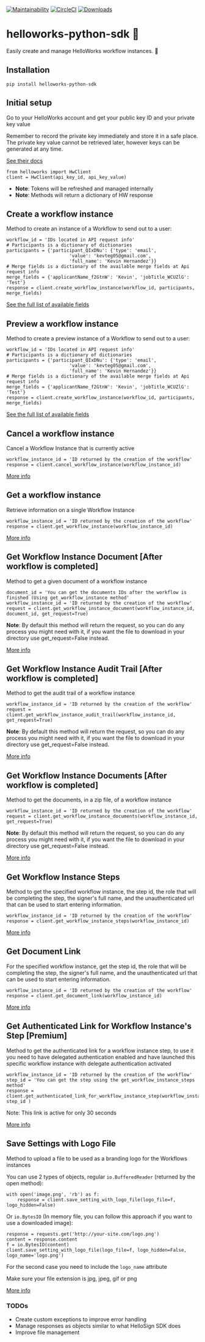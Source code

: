 

[![Maintainability](https://api.codeclimate.com/v1/badges/d0fdc2372d8384e6db9b/maintainability)](https://codeclimate.com/github/kevteg/helloworks-python-sdk/maintainability) [![CircleCI](https://circleci.com/gh/kevteg/helloworks-python-sdk.svg?style=svg)](https://circleci.com/gh/kevteg/helloworks-python-sdk)
[![Downloads](https://pepy.tech/badge/helloworks-python-sdk)](https://pepy.tech/project/helloworks-python-sdk)

# helloworks-python-sdk 🐍

Easily create and manage HelloWorks workflow instances. 🚀

## Installation

    pip install helloworks-python-sdk

## Initial setup

Go to your HelloWorks account and get your public key ID and your private key value

Remember to record the private key immediately and store it in a safe place. The private key value cannot be retrieved later, however keys can be generated at any time.

[See their docs](https://docs.helloworks.com/v3.3/reference#getting-started)
```
from helloworks import HwClient
client = HwClient(api_key_id, api_key_value)
```

- **Note**: Tokens will be refreshed and managed internally
- **Note**: Methods will return a dictionary of HW response

## Create a workflow instance
Method to create an instance of a Workflow to send out to a user:

```
workflow_id = 'IDs located in API request info'
# Participants is a dictionary of dictionaries
participants = {'participant_QIxDNu': {'type': 'email',
				       'value': 'kevteg05@gmail.com', 
				       'full_name': 'Kevin Hernandez'}}
# Merge fields is a dictionary of the available merge fields at Api request info
merge_fields = {'applicantName_f2GtnW': 'Kevin', 'jobTitle_WCUZlG': 'Test'}
response = client.create_workflow_instance(workflow_id, participants, merge_fields)
```

[See the full list of available fields](https://docs.helloworks.com/reference#create-workflow-instance)

## Preview a workflow instance
Method to create a preview instance of a Workflow to send out to a user:

```
workflow_id = 'IDs located in API request info'
# Participants is a dictionary of dictionaries
participants = {'participant_QIxDNu': {'type': 'email',
				       'value': 'kevteg05@gmail.com', 
				       'full_name': 'Kevin Hernandez'}}
# Merge fields is a dictionary of the available merge fields at Api request info
merge_fields = {'applicantName_f2GtnW': 'Kevin', 'jobTitle_WCUZlG': 'Test'}
response = client.create_workflow_instance(workflow_id, participants, merge_fields)
```

[See the full list of available fields](https://docs.helloworks.com/reference#preview-workflow-instance)
## Cancel a workflow instance
Cancel a Workflow Instance that is currently active
```
workflow_instance_id = 'ID returned by the creation of the workflow'
response = client.cancel_workflow_instance(workflow_instance_id)
```
[More info](https://docs.helloworks.com/reference#get-workflow-instance)

## Get a workflow instance
Retrieve information on a single Workflow Instance
```
workflow_instance_id = 'ID returned by the creation of the workflow'
response = client.get_workflow_instance(workflow_instance_id)
```
[More info](https://docs.helloworks.com/reference#get-workflow-instance)

## Get Workflow Instance Document [After workflow is completed]
Method to get a given document of a workflow instance

```
document_id = 'You can get the documents IDs after the workflow is finished (Using get_workflow_instance method'
workflow_instance_id = 'ID returned by the creation of the workflow'
request = client.get_workflow_instance_document(workflow_instance_id, document_id, get_request=True) 
```
**Note**: By default this method will return the request, so you can do any process you might need with it, if you want the file to download in your directory use get_request=False instead.

[More info](https://docs.helloworks.com/reference#get-workflow-instance-document)

## Get Workflow Instance Audit Trail [After workflow is completed]
Method to get the audit trail of a workflow instance

```
workflow_instance_id = 'ID returned by the creation of the workflow'
request = client.get_workflow_instance_audit_trail(workflow_instance_id, get_request=True) 
```
**Note**: By default this method will return the request, so you can do any process you might need with it, if you want the file to download in your directory use get_request=False instead.

[More info](https://docs.helloworks.com/reference#get-workflow-instance-audit-trail)

## Get Workflow Instance Documents [After workflow is completed]
 Method to get the documents, in a zip file, of a workflow instance

```
workflow_instance_id = 'ID returned by the creation of the workflow'
request = client.get_workflow_instance_documents(workflow_instance_id, get_request=True) 
```
**Note**: By default this method will return the request, so you can do any process you might need with it, if you want the file to download in your directory use get_request=False instead.

[More info](https://docs.helloworks.com/reference#get-workflow-instance-documents)

## Get Workflow Instance Steps

Method to get the specified workflow instance, the step id, the role that will be completing the step,
the signer's full name, and the unauthenticated url that can be used to start entering information.

```
workflow_instance_id = 'ID returned by the creation of the workflow'
response = client.get_workflow_instance_steps(workflow_instance_id) 
```

[More info](https://docs.helloworks.com/reference#get-workflow-instance-steps)

## Get Document Link

For the specified workflow instance, get the step id, the role that will be completing the step, the signer's full name, and the unauthenticated url that can be used to start entering information.

```
workflow_instance_id = 'ID returned by the creation of the workflow'
response = client.get_document_link(workflow_instance_id) 
```

[More info](https://docs.helloworks.com/reference#get-document-link)

## Get Authenticated Link for Workflow Instance's Step [Premium]

Method to get the authenticated link for a workflow instance step, to use it you need to have delegated authentication enabled and have launched this specific workflow instance with delegate authentication activated

```
workflow_instance_id = 'ID returned by the creation of the workflow'
step_id = 'You can get the step using the get_workflow_instance_steps method'
response = client.get_authenticated_link_for_workflow_instance_step(workflow_instance_id, step_id ) 
```
Note: This link is active for only 30 seconds 

[More info](https://docs.helloworks.com/reference#get-authenticated-link-for-workflow-instances-step)

## Save Settings with Logo File

Method to upload a file to be used as a branding logo for the Workflows instances

You can use 2 types of objects, regular `io.BufferedReader` (returned by the open method):

```
with open('image.png', 'rb') as f:
    response = client.save_setting_with_logo_file(logo_file=f, logo_hidden=False)
```

Or `io.BytesIO` (In memory file, you can follow this approach if you want to use a downloaded image):
```
response = requests.get('http://your-site.com/logo.png')
content = response.content
f = io.BytesIO(content)
client.save_setting_with_logo_file(logo_file=f, logo_hidden=False, logo_name='logo.png')
```

For the second case you need to include the `logo_name` attribute

Make sure your file extension is jpg, jpeg, gif or png

[More info](https://docs.helloworks.com/reference#save-white-label-settings)

### TODOs
- Create custom exceptions to improve error handling
- Manage responses as objects similar to what HelloSign SDK does
- Improve file management
